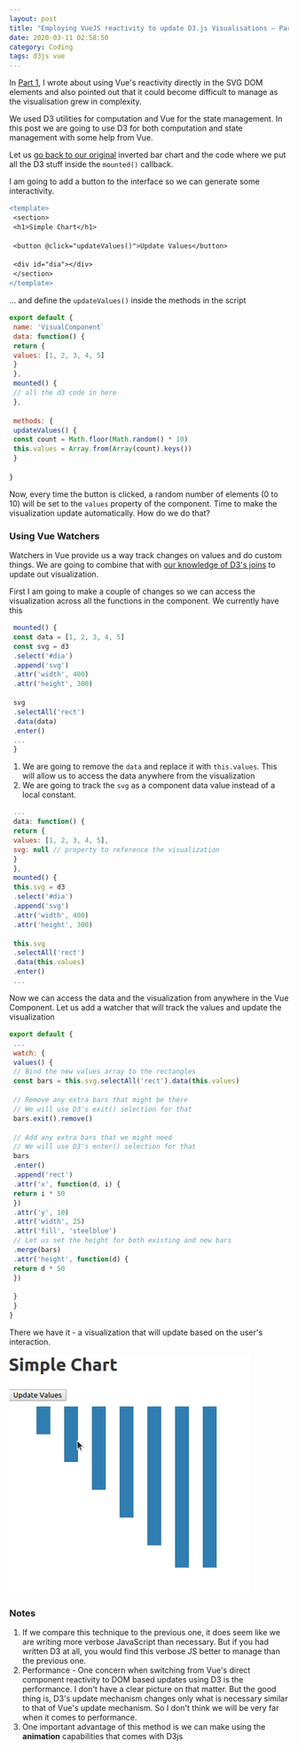 ```yaml
---
layout: post
title: "Employing VueJS reactivity to update D3.js Visualisations – Part 2"
date: 2020-03-11 02:58:50
category: Coding
tags: d3js vue
---
```

In [Part 1](https://arunmozhi.in/2020/03/11/employing-vuejs-reactivity-to-update-d3-js-visualisations-part-1/), I wrote about using Vue's reactivity directly in the SVG DOM elements and also pointed out that it could become difficult to manage as the visualisation grew in complexity.

We used D3 utilities for computation and Vue for the state management. In this post we are going to use D3 for both computation and state management with some help from Vue.

Let us [go back to our original](https://arunmozhi.in/2020/03/10/adding-d3-js-visualisations-to-vuejs-components/) inverted bar chart and the code where we put all the D3 stuff inside the `mounted()` callback.

I am going to add a button to the interface so we can generate some interactivity.

```diff
<template>
 <section>
 <h1>Simple Chart</h1>

 <button @click="updateValues()">Update Values</button>

 <div id="dia"></div>
 </section>
</template>
```

... and define the `updateValues()` inside the methods in the script

```js
export default {
 name: 'VisualComponent`
 data: function() {
 return {
 values: [1, 2, 3, 4, 5]
 }
 },
 mounted() {
 // all the d3 code in here
 },

 methods: {
 updateValues() {
 const count = Math.floor(Math.random() * 10)
 this.values = Array.from(Array(count).keys())
 }

}
```

Now, every time the button is clicked, a random number of elements (0 to 10) will be set to the `values` property of the component. Time to make the visualization update automatically. How do we do that?

### Using Vue Watchers



Watchers in Vue provide us a way track changes on values and do custom things. We are going to combine that with [our knowledge of D3's joins](https://bost.ocks.org/mike/join/) to update out visualization.

First I am going to make a couple of changes so we can access the visualization across all the functions in the component. We currently have this

```js
 mounted() {
 const data = [1, 2, 3, 4, 5]
 const svg = d3
 .select('#dia')
 .append('svg')
 .attr('width', 400)
 .attr('height', 300)

 svg
 .selectAll('rect')
 .data(data)
 .enter()
 ...
 }
```

1. We are going to remove the `data` and replace it with `this.values`. This will allow us to access the data anywhere from the visualization
2. We are going to track the `svg` as a component data value instead of a local constant.



```js
 ...
 data: function() {
 return {
 values: [1, 2, 3, 4, 5],
 svg: null // property to reference the visualization
 }
 },
 mounted() {
 this.svg = d3
 .select('#dia')
 .append('svg')
 .attr('width', 400)
 .attr('height', 300)

 this.svg
 .selectAll('rect')
 .data(this.values)
 .enter()
 ...
```

Now we can access the data and the visualization from anywhere in the Vue Component. Let us add a watcher that will track the values and update the visualization

```js
export default {
 ...
 watch: {
 values() {
 // Bind the new values array to the rectangles
 const bars = this.svg.selectAll('rect').data(this.values)

 // Remove any extra bars that might be there
 // We will use D3's exit() selection for that
 bars.exit().remove()

 // Add any extra bars that we might need
 // We will use D3's enter() selection for that
 bars
 .enter()
 .append('rect')
 .attr('x', function(d, i) {
 return i * 50
 })
 .attr('y', 10)
 .attr('width', 25)
 .attr('fill', 'steelblue')
 // Let us set the height for both existing and new bars
 .merge(bars)
 .attr('height', function(d) {
 return d * 50
 })

 }
 }
}
```

There we have it - a visualization that will update based on the user's interaction.

![Updating_D3_with_Vue](/img/wp-content/uploads/2020/03/updating_d3_with_vue.gif)
### Notes


1. If we compare this technique to the previous one, it does seem like we are writing more verbose JavaScript than necessary. But if you had written D3 at all, you would find this verbose JS better to manage than the previous one.
2. Performance - One concern when switching from Vue's direct component reactivity to DOM based updates using D3 is the performance. I don't have a clear picture on that matter. But the good thing is, D3's update mechanism changes only what is necessary similar to that of Vue's update mechanism. So I don't think we will be very far when it comes to performance.
3. One important advantage of this method is we can make using the **animation** capabilities that comes with D3js

